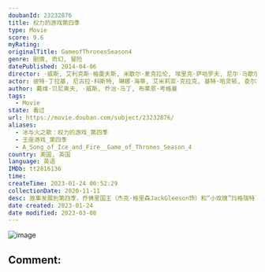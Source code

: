 ```yaml
---
doubanId: 23232876
title: 权力的游戏第四季
type: Movie
score: 9.6
myRating: 
originalTitle: GameofThronesSeason4
genre: 剧情, 奇幻, 冒险
datePublished: 2014-04-06
director: ·威斯, 艾利克斯·格雷夫斯, 米歇尔·麦克拉伦, 埃里克·萨哈罗夫, 尼尔·马歇尔
actor: 彼特·丁拉基, 尼古拉·科斯特, 琳娜·海蒂, 艾米莉亚·克拉克, 基特·哈灵顿, 查尔斯·丹斯, 娜塔莉·多默尔, 杰克·格里森, 苏菲·特纳, 麦茜·威廉姆斯, 约翰·布莱德利, 伊萨克·亨普斯特德, 露丝·莱斯利, 克里斯托弗·海维尤, 罗伊·麦克凯恩, 格温多兰·克里斯蒂, 伊恩·格雷, 阿尔菲·艾伦, 克里斯蒂安·奈恩, 米希尔·赫伊斯曼, 艾丹·吉伦, 杰罗姆·弗林, 西贝尔·凯基莉, 朱利安·格洛弗, 伊恩·麦克尔希尼, 卡里斯·范·侯登, 诺亚·泰勒, 艾丽·肯德里克, 伊恩·比蒂, 哈弗波·朱利尔斯·比昂森, 雅各布·安德森, 塞伦·希德, 利诺·法希奥利, 马克·加蒂斯, 约瑟夫·阿尔京, 汉娜·穆雷, 塔拉·菲茨杰拉德, 黛安娜·里格, 本·克朗普顿, 鲁珀特·范西塔特, 迪恩, 保拉·戴安尼索提, 丹尼尔·纳普勒斯, 爱丽丝·休金, 尼尔·芬格尔顿, 伊恩·怀特, 乔尔·弗莱, 马克·斯坦利, 凯莉·英格拉姆, 伯恩·戈曼, 迈克尔·麦克埃尔哈顿, 杰玛·韦兰, 凯特·迪基, 因迪拉·瓦玛, 威尔·图德, 斯图尔特·马丁, 康勒斯·希尔, 利亚姆·坎宁安, 伊万·瑞恩, 佩德罗·帕斯卡, 斯蒂芬·迪兰, 菲恩·琼斯, 皮特·沃恩, 欧文·蒂尔, 娜塔莉·伊曼纽尔, 托马斯·布罗迪, 夏洛特·霍普, 安东·莱瑟, 丹尼尔·波特曼
author: 戴维·贝尼奥夫, ·威斯, 乔治·马丁, 布莱恩·考格曼
tags:
  - Movie
state: 看过
url: https://movie.douban.com/subject/23232876/
aliases:
  - 冰与火之歌：权力的游戏_第四季
  - 王座游戏_第四季
  - A_Song_of_Ice_and_Fire__Game_of_Thrones_Season_4
country: 美国, 英国
language: 英语
IMDb: tt2816136
time: 
createTime: 2023-01-24 00:52:29
collectionDate: 2020-11-11
desc: 故事发展到第四季，乔佛里国王（杰克·格里森JackGleeson饰）和“小玫瑰”玛格瑞特（娜塔莉·多默NatalieDormer饰）的盛大婚礼即将举行，“红毒蛇”马尔泰（佩德罗·帕斯卡P...
date created: 2023-01-24
date modified: 2023-03-08
---
```


![image](p2172313849.jpg)

Comment:
---
